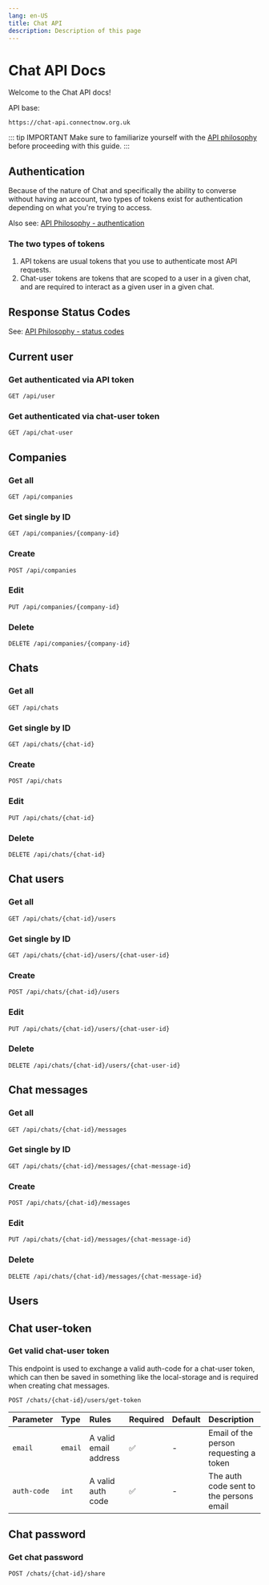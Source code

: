 ```yaml
---
lang: en-US
title: Chat API
description: Description of this page
---
```

# Chat API Docs
Welcome to the Chat API docs!

API base:
```http:no-line-numbers
https://chat-api.connectnow.org.uk
```

::: tip IMPORTANT
Make sure to familiarize yourself with the [API philosophy](/api-philosophy.md) before proceeding with this guide.
:::

## Authentication

Because of the nature of Chat and specifically the ability to converse without having an account, two types of tokens exist for authentication depending on what you're trying to access.

Also see: [API Philosophy - authentication](/api-philosophy.md#authentication)

### The two types of tokens
1. API tokens are usual tokens that you use to authenticate most API requests.
2. Chat-user tokens are tokens that are scoped to a user in a given chat, and are required to interact as a given user in a given chat.

## Response Status Codes

See: [API Philosophy - status codes](/api-philosophy.md#response-status-codes)

## Current user

### Get authenticated via API token
```http:no-line-numbers
GET /api/user
```

### Get authenticated via chat-user token
```http:no-line-numbers
GET /api/chat-user
```

## Companies

### Get all
```http:no-line-numbers
GET /api/companies
```

### Get single by ID
```http:no-line-numbers
GET /api/companies/{company-id}
```

### Create
```http:no-line-numbers
POST /api/companies
```

### Edit
```http:no-line-numbers
PUT /api/companies/{company-id}
```

### Delete
```http:no-line-numbers
DELETE /api/companies/{company-id}
```

## Chats

### Get all
```http:no-line-numbers
GET /api/chats
```

### Get single by ID
```http:no-line-numbers
GET /api/chats/{chat-id}
```

### Create
```http:no-line-numbers
POST /api/chats
```

### Edit
```http:no-line-numbers
PUT /api/chats/{chat-id}
```

### Delete
```http:no-line-numbers
DELETE /api/chats/{chat-id}
```

## Chat users

### Get all
```http:no-line-numbers
GET /api/chats/{chat-id}/users
```

### Get single by ID
```http:no-line-numbers
GET /api/chats/{chat-id}/users/{chat-user-id}
```

### Create
```http:no-line-numbers
POST /api/chats/{chat-id}/users
```

### Edit
```http:no-line-numbers
PUT /api/chats/{chat-id}/users/{chat-user-id}
```

### Delete
```http:no-line-numbers
DELETE /api/chats/{chat-id}/users/{chat-user-id}
```

## Chat messages

### Get all
```http:no-line-numbers
GET /api/chats/{chat-id}/messages
```

### Get single by ID
```http:no-line-numbers
GET /api/chats/{chat-id}/messages/{chat-message-id}
```

### Create
```http:no-line-numbers
POST /api/chats/{chat-id}/messages
```

### Edit
```http:no-line-numbers
PUT /api/chats/{chat-id}/messages/{chat-message-id}
```

### Delete
```http:no-line-numbers
DELETE /api/chats/{chat-id}/messages/{chat-message-id}
```

## Users

## Chat user-token

### Get valid chat-user token

This endpoint is used to exchange a valid auth-code for a chat-user token, which can then be saved in something like the local-storage and is required when creating chat messages.

```http:no-line-numbers
POST /chats/{chat-id}/users/get-token
```

| Parameter | Type | Rules | Required | Default | Description |
| :--- | :--- | :--- | :--- | :--- | :--- |
| `email` | `email` | A valid email address | :white_check_mark: | - |  Email of the person requesting a token |
| `auth-code` | `int` | A valid auth code | :white_check_mark: | - |  The auth code sent to the persons email |

## Chat password

### Get chat password

```http:no-line-numbers
POST /chats/{chat-id}/share
```